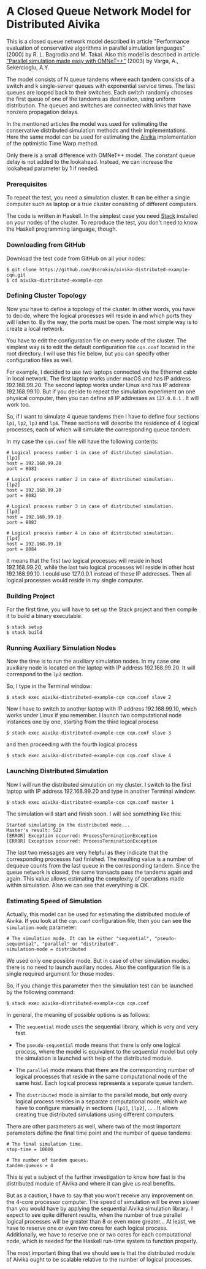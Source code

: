 
# A Closed Queue Network Model for Distributed Aivika

This is a closed queue network model described in article "Performance evaluation of conservative algorithms in parallel simulation languages" (2000) by R. L. Bagrodia and M. Takai. Also this model is described in article ["Parallel simulation made easy with OMNeT++"](https://www.semanticscholar.org/paper/Parallel-Simulation-Made-Easy-With-OMNeT%2B%2B-Varga/fe5a96d4ca8125e407214d5195c45a65fc543a6d?tab=abstract) (2003) by Varga, A., Sekercioglu, A.Y.

The model consists of N queue tandems where each tandem consists of a switch and k single-server queues with exponential service times. The last queues are looped back to their switches. Each switch randomly chooses the first queue of one of the tandems as destination, using uniform distribution. The queues and switches are connected with links that have nonzero propagation delays. 

In the mentioned articles the model was used for estimating the conservative distributed simulation methods and their implementations. Here the same model can be used for estimating the [Aivika](http://hackage.haskell.org/package/aivika-distributed) implementation of the optimistic Time Warp method.

Only there is a small difference with OMNeT++ model. The constant queue delay is not added to the lookahead. Instead, we can increase the lookahead parameter by 1 if needed.

### Prerequisites

To repeat the test, you need a simulation cluster. It can be either a single computer such as laptop or a true cluster consisting of different computers.

The code is written in Haskell. In the simplest case you need [Stack](http://docs.haskellstack.org/) installed on your nodes of the cluster. To reproduce the test, you don't need to know the Haskell programming language, though.

### Downloading from GitHub

Download the test code from GitHub on all your nodes:

```
$ git clone https://github.com/dsorokin/aivika-distributed-example-cqn.git
$ cd aivika-distributed-example-cqn
```

### Defining Cluster Topology

Now you have to define a topology of the cluster. In other words, you have to decide, where the logical processes will reside in and which ports they will listen to. By the way, the ports must be open. The most simple way is to create a local network.

You have to edit the configuration file on every node of the cluster. The simplest way is to edit the default configuration file `cqn.conf` located in the root directory. I will use this file below, but you can specify other configuration files as well.

For example, I decided to use two laptops connected via the Ethernet cable in local network. The first laptop works under macOS and has IP address 192.168.99.20. The second laptop works under Linux and has IP address 192.168.99.10. But if you decide to repeat the simulation experiment on one physical computer, then you can define all IP addresses as `127.0.0.1` . It will work too.

So, if I want to simulate 4 queue tandems then I have to define four sections `lp1`, `lp2`, `lp3` and `lp4`. These sections will describe the residence of 4 logical processes, each of which will simulate the corresponding queue tandem.

In my case the `cqn.conf` file will have the following contents:

```
# Logical process number 1 in case of distributed simulation.
[lp1]
host = 192.168.99.20
port = 8081

# Logical process number 2 in case of distributed simulation.
[lp2]
host = 192.168.99.20
port = 8082

# Logical process number 3 in case of distributed simulation.
[lp3]
host = 192.168.99.10
port = 8083

# Logical process number 4 in case of distributed simulation.
[lp4]
host = 192.168.99.10
port = 8084
```

It means that the first two logical processes will reside in host 192.168.99.20, while the last two logical processes will reside in other host 192.168.99.10. I could use 127.0.0.1 instead of these IP addresses. Then all logical processes would reside in my single computer.

### Building Project

For the first time, you will have to set up the Stack project and then compile it to build a binary executable.

```
$ stack setup
$ stack build
```

### Running Auxiliary Simulation Nodes

Now the time is to run the auxiliary simulation nodes. In my case one auxiliary node is located on the laptop with IP address 192.168.99.20. It will correspond to the `lp2` section.

So, I type in the Terminal window:

`$ stack exec aivika-distributed-example-cqn cqn.conf slave 2`

Now I have to switch to another laptop with IP address 192.168.99.10, which works under Linux if you remember. I launch two computational node instances one by one, starting from the third logical process

`$ stack exec aivika-distributed-example-cqn cqn.conf slave 3`

and then proceeding with the fourth logical process

`$ stack exec aivika-distributed-example-cqn cqn.conf slave 4`

### Launching Distributed Simulation

Now I will run the distributed simulation on my cluster. I switch to the first laptop with IP address 192.168.99.20 and type in another Terminal window:

`$ stack exec aivika-distributed-example-cqn cqn.conf master 1`

The simulation will start and finish soon. I will see something like this: 

```
Started simulating in the distributed mode...
Master's result: 522
[ERROR] Exception occurred: ProcessTerminationException
[ERROR] Exception occurred: ProcessTerminationException
```

The last two messages are very helpful as they indicate that the corresponding processes had finished. The resulting value is a number of dequeue counts from the last queue in the corresponding tandem. Since the queue network is closed, the same transacts pass the tandems again and again. This value allows estimating the complexity of operations made within simulation. Also we can see that everything is OK.

### Estimating Speed of Simulation

Actually, this model can be used for estimating the distributed module of Aivika. If you look at the `cqn.conf` configuration file, then you can see the `simulation-mode` parameter:

```
# The simulation mode. It can be either "sequential", "pseudo-sequential", "parallel" or "distributed".
simulation-mode = distributed
```

We used only one possible mode. But in case of other simulation modes, there is no need to launch auxiliary nodes. Also the configuration file is a single required argument for those modes.

So, if you change this parameter then the simulation test can be launched by the following command:

`$ stack exec aivika-distributed-example-cqn cqn.conf`

In general, the meaning of possible options is as follows:

- The `sequential` mode uses the sequential library, which is very and very fast.

- The `pseudo-sequential` mode means that there is only one logical process, where the model is equivalent to the sequential model but only the simulation is launched with help of the distributed module.

- The `parallel` mode means that there are the corresponding number of logical processes that reside in the same computational node of the same host. Each logical process represents a separate queue tandem.

- The `distributed` mode is similar to the parallel mode, but only every logical process resides in a separate computational node, which we have to configure manually in sections `[lp1]`, `[lp2]`, ... . It allows creating true distributed simulations using different computers.

There are other parameters as well, where two of the most important parameters define the final time point and the number of queue tandems:

```
# The final simulation time.
stop-time = 10000

# The number of tandem queues.
tandem-queues = 4
```

This is yet a subject of the further investigation to know how fast is the distributed module of Aivika and where it can give us real benefits. 

But as a caution, I have to say that you won't receive any improvement on the 4-core processor computer. The speed of simulation will be even slower than you would have by applying the sequential Aivika simulation library. I expect to see quite different results, when the number of true parallel logical processes will be greater than 8 or even more greater... At least, we have to reserve one or even two cores for each logical process. Additionally, we have to reserve one or two cores for each computational node, which is needed for the Haskell run-time system to function properly.

The most important thing that we should see is that the distributed module of Aivika ought to be scalable relative to the number of logical processes.
